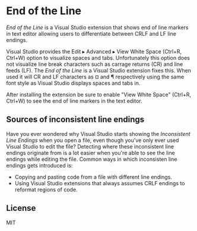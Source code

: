 ﻿End of the Line
===============

_End of the Line_ is a Visual Studio extension that shows end of line markers
in text editor allowing users to differentiate between CRLF and LF line
endings.

Visual Studio provides the Edit ▸ Advanced ▸ View White Space (Ctrl+R, Ctrl+W)
option to visualize spaces and tabs. Unfortunately this option does not
visualize line break characters such as carrage returns (CR) and line feeds
(LF). The _End of the Line_ is a Visual Studio extension fixes this. When used
it will CR and LF characters as ¤ and ¶ respectively using the same font style
as Visual Studio displays spaces and tabs in.

After installing the extension be sure to enable "View White Space" (Ctrl+R,
Ctrl+W) to see the end of line markers in the text editor.

Sources of inconsistent line endings
------------------------------------

Have you ever wondered why Visual Studio starts showing the
_Inconsistent Line Endings_ when you open a file, even though you've only ever
used Visual Studio to edit the file? Detecting where these inconsistent line
endings originate from is a lot easier when you're able to see the line
endings while editing the file. Common ways in which inconsisten line endings
gets introduced is:

* Copying and pasting code from a file with different line endings.
* Using Visual Studio extensions that always assumes CRLF endings to reformat regions of code.

License
----

MIT

